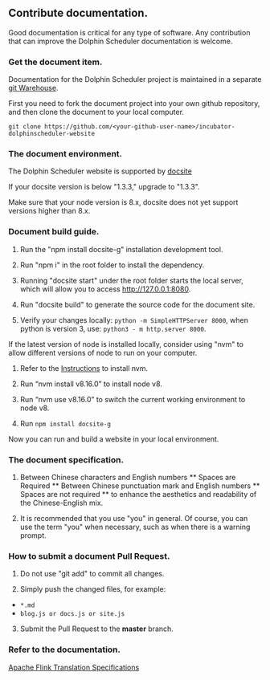 ## Contribute documentation.

Good documentation is critical for any type of software. Any contribution that can improve the Dolphin Scheduler documentation is welcome.


###  Get the document item.

Documentation for the Dolphin Scheduler project is maintained in a separate [git Warehouse](https://github.com/apache/incubator-dolphinscheduler-website).

First you need to fork the document project into your own github repository, and then clone the document to your local computer.

```
git clone https://github.com/<your-github-user-name>/incubator-dolphinscheduler-website
```

### The document environment.

The Dolphin Scheduler website is supported by [docsite](https://github.com/txd-team/docsite)

If your docsite version is below "1.3.3," upgrade to "1.3.3".

Make sure that your node version is 8.x, docsite does not yet support versions higher than 8.x.

### Document build guide.

1. Run the "npm install docsite-g" installation development tool.

2. Run "npm i" in the root folder to install the dependency.

3. Running "docsite start" under the root folder starts the local server, which will allow you to access http://127.0.0.1:8080.

4. Run "docsite build" to generate the source code for the document site.

5. Verify your changes locally: `python -m SimpleHTTPServer 8000`, when python is version 3, use: `python3 - m http.server 8000`.

If the latest version of node is installed locally, consider using "nvm" to allow different versions of node to run on your computer.

1. Refer to the [Instructions](http://nvm.sh) to install nvm.

2. Run “nvm install v8.16.0” to install node v8.

3. Run “nvm use v8.16.0” to switch the current working environment to node v8.

4. Run `npm install docsite-g`

Now you can run and build a website in your local environment.

### The document specification.

1. Between Chinese characters and English numbers ** Spaces are Required ** Between Chinese punctuation mark and English numbers ** Spaces are not required ** to enhance the aesthetics and readability of the Chinese-English mix.

2. It is recommended that you use "you" in general. Of course, you can use the term "you" when necessary, such as when there is a warning prompt.

### How to submit a document Pull Request.

1. Do not use "git add" to commit all changes.

2. Simply push the changed files, for example:

 * `*.md`
 * `blog.js or docs.js or site.js`

3. Submit the Pull Request to the **master** branch.

### Refer to the documentation.

[Apache Flink Translation Specifications](https://cwiki.apache.org/confluence/display/FLINK/Flink+Translation+Specifications)